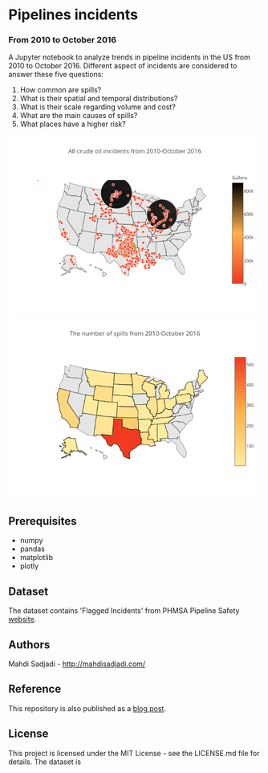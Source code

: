 # Pipelines incidents
### From 2010 to October 2016

A Jupyter notebook to analyze trends in pipeline incidents in the US from 2010
to October 2016. Different aspect of incidents are considered to answer these
five questions:

1. How common are spills?
2. What is their spatial and temporal distributions?
2. What is their scale regarding volume and cost?
2. What are the main causes of spills?
3. What places have a higher risk?

![map](/incident_ditribution.png)
![states](/incident_states.png)

## Prerequisites
* numpy
* pandas
* matplotlib
* plotly

## Dataset
The dataset contains 'Flagged Incidents' from PHMSA Pipeline Safety [website](http://www.phmsa.dot.gov/pipeline/library/data-stats/flagged-data-files).

## Authors
Mahdi Sadjadi - http://mahdisadjadi.com/

## Reference
This repository is also published as a
[blog post](http://mahdisadjadi.com/blog/20161203_pipeline/).

## License
This project is licensed under the MIT License - see the LICENSE.md file
for details. The dataset is

